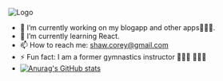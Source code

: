     
![Logo](https://user-images.githubusercontent.com/30012443/133676188-b43e9bd3-4d0d-4a67-ad32-26b10cc8f11c.png)


- 🔭 I’m currently working on my blogapp and other apps👨🏾‍💻.
- 🌱 I’m currently learning React.
- 📫 How to reach me: shaw.corey@gmail.com
- ⚡ Fun fact: I am a former gymnastics instructor 🤸🏾‍♂️ 🤸🏾‍♂️
- [![Anurag's GitHub stats](https://github-readme-stats.vercel.app/api?username=shawcorey)](https://github.com/anuraghazra/github-readme-stats)
<!--
**shawcorey/shawcorey** is a ✨ _special_ ✨ repository because its `README.md` (this file) appears on your GitHub profile.

Here are some ideas to get you started:

- 🔭 I’m currently working on my blogapp.
- 🌱 I’m currently learning Spring and MySQL
- 👯 I’m looking to collaborate on everyrthing.
- 🤔 I’m looking for help with JavaScript
- 📫 How to reach me: shaw.corey@gmail.com
- 😄 Pronouns: He/Him
- ⚡ Fun fact: I am a Gymnastics instructor 


-->
